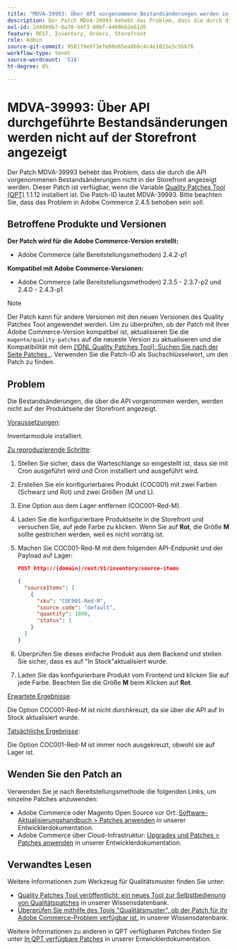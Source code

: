 ```yaml
---
title: "MDVA-39993: Über API vorgenommene Bestandsänderungen werden in Storefront nicht berücksichtigt"
description: Der Patch MDVA-39993 behebt das Problem, dass die durch die API vorgenommenen Bestandsänderungen nicht in der Storefront angezeigt werden. Dieser Patch ist verfügbar, wenn das [Quality Patches Tool (QPT)](/help/announcements/adobe-commerce-announcements/magento-quality-patches-released-new-tool-to-self-serve-quality-patches.md) 1.1.12 installiert ist. Die Patch-ID lautet MDVA-39993. Bitte beachten Sie, dass das Problem in Adobe Commerce 2.4.5 behoben sein soll.
exl-id: 2d49b9b7-8a70-44f3-80bf-4460bb2e61d5
feature: REST, Inventory, Orders, Storefront
role: Admin
source-git-commit: 958179e0f3efe08e65ea8b0c4c4e1015e3c5bb76
workflow-type: tm+mt
source-wordcount: '516'
ht-degree: 0%

---
```


# MDVA-39993: Über API durchgeführte Bestandsänderungen werden nicht auf der Storefront angezeigt

Der Patch MDVA-39993 behebt das Problem, dass die durch die API vorgenommenen Bestandsänderungen nicht in der Storefront angezeigt werden. Dieser Patch ist verfügbar, wenn die Variable [Quality Patches Tool (QPT)](/help/announcements/adobe-commerce-announcements/magento-quality-patches-released-new-tool-to-self-serve-quality-patches.md) 1.1.12 installiert ist. Die Patch-ID lautet MDVA-39993. Bitte beachten Sie, dass das Problem in Adobe Commerce 2.4.5 behoben sein soll.

## Betroffene Produkte und Versionen

**Der Patch wird für die Adobe Commerce-Version erstellt:**

* Adobe Commerce (alle Bereitstellungsmethoden) 2.4.2-p1

**Kompatibel mit Adobe Commerce-Versionen:**

* Adobe Commerce (alle Bereitstellungsmethoden) 2.3.5 - 2.3.7-p2 und 2.4.0 - 2.4.3-p1

>[!NOTE]
>
>Der Patch kann für andere Versionen mit den neuen Versionen des Quality Patches Tool angewendet werden. Um zu überprüfen, ob der Patch mit Ihrer Adobe Commerce-Version kompatibel ist, aktualisieren Sie die `magento/quality-patches` auf die neueste Version zu aktualisieren und die Kompatibilität mit dem [[!DNL Quality Patches Tool]: Suchen Sie nach der Seite Patches .](https://devdocs.magento.com/quality-patches/tool.html#patch-grid). Verwenden Sie die Patch-ID als Suchschlüsselwort, um den Patch zu finden.

## Problem

Die Bestandsänderungen, die über die API vorgenommen werden, werden nicht auf der Produktseite der Storefront angezeigt.

<u>Voraussetzungen</u>:

Inventarmodule installiert.

<u>Zu reproduzierende Schritte</u>:

1. Stellen Sie sicher, dass die Warteschlange so eingestellt ist, dass sie mit Cron ausgeführt wird und Cron installiert und ausgeführt wird.
1. Erstellen Sie ein konfigurierbares Produkt (COC001) mit zwei Farben (Schwarz und Rot) und zwei Größen (M und L).
1. Eine Option aus dem Lager entfernen (COC001-Red-M).
1. Laden Sie die konfigurierbare Produktseite in die Storefront und versuchen Sie, auf jede Farbe zu klicken. Wenn Sie auf **Rot**, die Größe **M** sollte gestrichen werden, weil es nicht vorrätig ist.
1. Machen Sie COC001-Red-M mit dem folgenden API-Endpunkt und der Payload auf Lager:

   ```json
   POST http://{domain}/rest/V1/inventory/source-items
   
   {
     "sourceItems": [
       {
         "sku": "COC001-Red-M",
         "source_code": "default",
         "quantity": 1000,
         "status": 1
       }
     ]
   }
   ```

1. Überprüfen Sie dieses einfache Produkt aus dem Backend und stellen Sie sicher, dass es auf &quot;In Stock&quot;aktualisiert wurde.
1. Laden Sie das konfigurierbare Produkt vom Frontend und klicken Sie auf jede Farbe. Beachten Sie die Größe **M** beim Klicken auf **Rot**.

<u>Erwartete Ergebnisse</u>:

Die Option COC001-Red-M ist nicht durchkreuzt, da sie über die API auf In Stock aktualisiert wurde.

<u>Tatsächliche Ergebnisse</u>:

Die Option COC001-Red-M ist immer noch ausgekreuzt, obwohl sie auf Lager ist.

## Wenden Sie den Patch an

Verwenden Sie je nach Bereitstellungsmethode die folgenden Links, um einzelne Patches anzuwenden:

* Adobe Commerce oder Magento Open Source vor Ort: [Software-Aktualisierungshandbuch > Patches anwenden](https://devdocs.magento.com/guides/v2.4/comp-mgr/patching/mqp.html) in unserer Entwicklerdokumentation.
* Adobe Commerce über Cloud-Infrastruktur: [Upgrades und Patches > Patches anwenden](https://devdocs.magento.com/cloud/project/project-patch.html) in unserer Entwicklerdokumentation.

## Verwandtes Lesen

Weitere Informationen zum Werkzeug für Qualitätsmuster finden Sie unter:

* [Quality Patches Tool veröffentlicht: ein neues Tool zur Selbstbedienung von Qualitätspatches](/help/announcements/adobe-commerce-announcements/magento-quality-patches-released-new-tool-to-self-serve-quality-patches.md) in unserer Wissensdatenbank.
* [Überprüfen Sie mithilfe des Tools &quot;Qualitätsmuster&quot;, ob der Patch für Ihr Adobe Commerce-Problem verfügbar ist.](/help/support-tools/patches-available-in-qpt-tool/check-patch-for-magento-issue-with-magento-quality-patches.md) in unserer Wissensdatenbank.

Weitere Informationen zu anderen in QPT verfügbaren Patches finden Sie unter [In QPT verfügbare Patches](https://devdocs.magento.com/quality-patches/tool.html#patch-grid) in unserer Entwicklerdokumentation.
